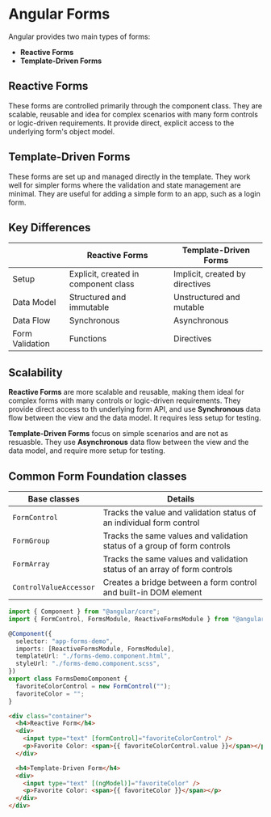 # Angular Forms

Angular provides two main types of forms:

- **Reactive Forms**
- **Template-Driven Forms**

## Reactive Forms

These forms are controlled primarily through the component
class. They are scalable, reusable and idea for complex scenarios with many form controls or logic-driven requirements. It provide direct, explicit access to the underlying form's object model.

## Template-Driven Forms

These forms are set up and managed directly in the template.
They work well for simpler forms where the validation and state management are minimal. They are useful for adding a simple form to an app, such as a login form.

## Key Differences

|                 | Reactive Forms                       | Template-Driven Forms           |
| --------------- | ------------------------------------ | ------------------------------- |
| Setup           | Explicit, created in component class | Implicit, created by directives |
| Data Model      | Structured and immutable             | Unstructured and mutable        |
| Data Flow       | Synchronous                          | Asynchronous                    |
| Form Validation | Functions                            | Directives                      |

## Scalability

**Reactive Forms** are more scalable and reusable, making them ideal for complex forms with many controls or logic-driven requirements. They provide direct access to th underlying form API, and use **Synchronous** data flow between the view and the data model. It requires less setup for testing.

**Template-Driven Forms** focus on simple scenarios and are not as resuasble. They use **Asynchronous** data flow between the view and the data model, and require more setup for testing.

## Common Form Foundation classes

| Base classes           | Details                                                                   |
| ---------------------- | ------------------------------------------------------------------------- |
| `FormControl`          | Tracks the value and validation status of an individual form control      |
| `FormGroup`            | Tracks the same values and validation status of a group of form controls  |
| `FormArray`            | Tracks the same values and validation status of an array of form controls |
| `ControlValueAccessor` | Creates a bridge between a form control and built-in DOM element          |

```ts
import { Component } from "@angular/core";
import { FormControl, FormsModule, ReactiveFormsModule } from "@angular/forms";

@Component({
  selector: "app-forms-demo",
  imports: [ReactiveFormsModule, FormsModule],
  templateUrl: "./forms-demo.component.html",
  styleUrl: "./forms-demo.component.scss",
})
export class FormsDemoComponent {
  favoriteColorControl = new FormControl("");
  favoriteColor = "";
}
```

```html
<div class="container">
  <h4>Reactive Form</h4>
  <div>
    <input type="text" [formControl]="favoriteColorControl" />
    <p>Favorite Color: <span>{{ favoriteColorControl.value }}</span></p>
  </div>

  <h4>Template-Driven Form</h4>
  <div>
    <input type="text" [(ngModel)]="favoriteColor" />
    <p>Favorite Color: <span>{{ favoriteColor }}</span></p>
  </div>
</div>
```
